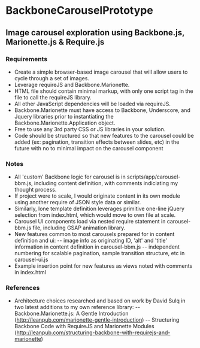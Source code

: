 # BackboneCarouselPrototype

## Image carousel exploration using Backbone.js, Marionette.js & Require.js

### Requirements
- Create a simple browser-based image carousel that will allow users to cycle through a set of images.
- Leverage requireJS and Backbone.Marionette. 
- HTML file should contain minimal markup, with only one script tag in the file to call the requireJS library. 
- All other JavaScript dependencies will be loaded via requireJS.
- Backbone.Marionette must have access to Backbone, Underscore, and Jquery libraries prior to instantiating the Backbone.Marionette.Application object. 
- Free to use any 3rd party CSS or JS libraries in your solution.
- Code should be structured so that new features to the carousel could be added (ex: pagination, transition effects between slides, etc) in the future with no to minimal impact on the carousel component

### Notes

- All 'custom' Backbone logic for carousel is in scripts/app/carousel-bbm.js, including content definition, with comments indiciating my thought process.
- If project were to scale, I would originate content in its own module using another require of JSON style data or similar.
- Similarly, lone template definition leverages primitive one-line jQuery selection from index.html, which would move to own file at scale.
- Carousel UI components load via nested require statement in carousel-bbm.js file, including GSAP animation library.
- New features common to most carousels prepared for in content definition and ui: 
  -- image info as originating ID, 'alt' and 'title' information in content definition in carousel-bbm.js
  -- independent numbering for scalable pagination, sample transition structure, etc in carousel-ui.js
- Example insertion point for new features as views noted with comments in index.html


### References
- Architecture choices researched and based on work by David Sulq in two latest additions to my own reference library: 
  -- Backbone.Marionette.js: A Gentle Introduction (http://leanpub.com/marionette-gentle-introduction)
  -- Structuring Backbone Code with RequireJS and Marionette Modules (http://leanpub.com/structuring-backbone-with-requirejs-and-marionette)
